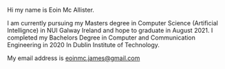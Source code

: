 Hi my name is Eoin Mc Allister. 

I am currently pursuing my Masters degree in Computer Science (Artificial Intellignce) in NUI Galway Ireland and hope to graduate in August 2021. I completed my Bachelors Degree in Computer and Communication Engineering in 2020 In Dublin Institute of Technology.

My email address is eoinmc.james@gmail.com 
